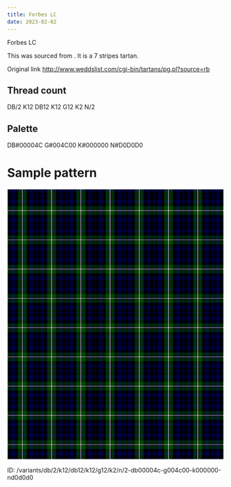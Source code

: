 ```yaml
---
title: Forbes LC
date: 2023-02-02
---
```

Forbes LC

This was sourced from <no value>.  It is a 7 stripes tartan.

Original link http://www.weddslist.com/cgi-bin/tartans/pg.pl?source=rb

## Thread count
DB/2 K12 DB12 K12 G12 K2 N/2

## Palette
DB#00004C G#004C00 K#000000 N#D0D0D0

# Sample pattern

![Tartan detail](tartan.png "DB/2 K12 DB12 K12 G12 K2 N/2 tartan")

ID: /variants/db/2/k12/db12/k12/g12/k2/n/2-db00004c-g004c00-k000000-nd0d0d0
